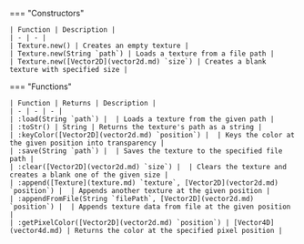 === "Constructors"

    | Function | Description |
    | - | - |
    | Texture.new() | Creates an empty texture |
    | Texture.new(String `path`) | Loads a texture from a file path |
    | Texture.new([Vector2D](vector2d.md) `size`) | Creates a blank texture with specified size |

=== "Functions"

    | Function | Returns | Description |
    | - | - | - |
    | :load(String `path`) |  | Loads a texture from the given path |
    | :toStr() | String | Returns the texture's path as a string |
    | :keyColor([Vector2D](vector2d.md) `position`) |  | Keys the color at the given position into transparency |
    | :save(String `path`) |  | Saves the texture to the specified file path |
    | :clear([Vector2D](vector2d.md) `size`) |  | Clears the texture and creates a blank one of the given size |
    | :append([Texture](texture.md) `texture`, [Vector2D](vector2d.md) `position`) |  | Appends another texture at the given position |
    | :appendFromFile(String `filePath`, [Vector2D](vector2d.md) `position`) |  | Appends texture data from file at the given position |
    | :getPixelColor([Vector2D](vector2d.md) `position`) | [Vector4D](vector4d.md) | Returns the color at the specified pixel position |